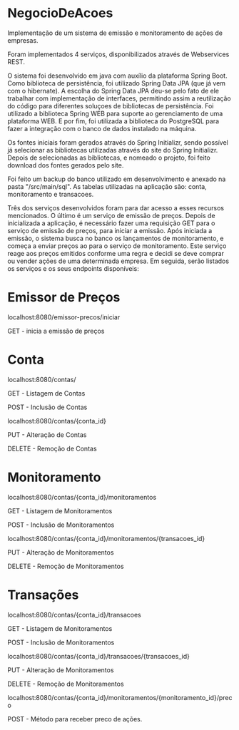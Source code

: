 # NegocioDeAcoes

Implementação de um sistema de emissão e monitoramento de ações de empresas.

Foram implementados 4 serviços, disponibilizados através de Webservices REST.

O sistema foi desenvolvido em java com auxílio da plataforma Spring Boot. Como biblioteca de persistência, foi utilizado Spring Data JPA (que já vem com o hibernate). A escolha do Spring Data JPA deu-se pelo fato de ele trabalhar com implementação de interfaces, permitindo assim a reutilização do código para diferentes soluçoes de bibliotecas de persistência. Foi utilizado a biblioteca Spring WEB para suporte ao gerenciamento de uma plataforma WEB. E por fim, foi utilizada a biblioteca do PostgreSQL para fazer a integração com o banco de dados instalado na máquina.

Os fontes iniciais foram gerados através do Spring Initializr, sendo possível já selecionar as bibliotecas utilizadas através do site do Spring Initializr. Depois de selecionadas as bibliotecas, e nomeado o projeto, foi feito download dos fontes gerados pelo site.

Foi feito um backup do banco utilizado em desenvolvimento e anexado na pasta "/src/main/sql". As tabelas utilizadas na aplicação são: conta, monitoramento e transacoes.

Três dos serviços desenvolvidos foram para dar acesso a esses recursos mencionados. O último é um serviço de emissão de preços. Depois de inicializada a aplicação, é necessário fazer uma requisição GET para o serviço de emissão de preços, para iniciar a emissão. Após iniciada a emissão, o sistema busca no banco os lançamentos de monitoramento, e começa a enviar preços ao para o serviço de monitoramento. Este serviço reage aos preços emitidos conforme uma regra e decidi se deve comprar ou vender ações de uma determinada empresa. Em seguida, serão listados os serviços e os seus endpoints disponíveis:

# Emissor de Preços

localhost:8080/emissor-precos/iniciar

GET - inicia a emissão de preços

# Conta

localhost:8080/contas/

GET - Listagem de Contas

POST - Inclusão de Contas

localhost:8080/contas/{conta_id}

PUT - Alteração de Contas

DELETE - Remoção de Contas

# Monitoramento

localhost:8080/contas/{conta_id}/monitoramentos

GET - Listagem de Monitoramentos

POST - Inclusão de Monitoramentos

localhost:8080/contas/{conta_id}/monitoramentos/{transacoes_id}

PUT - Alteração de Monitoramentos

DELETE - Remoção de Monitoramentos

# Transações

localhost:8080/contas/{conta_id}/transacoes

GET - Listagem de Monitoramentos

POST - Inclusão de Monitoramentos

localhost:8080/contas/{conta_id}/transacoes/{transacoes_id}

PUT - Alteração de Monitoramentos

DELETE - Remoção de Monitoramentos

localhost:8080/contas/{conta_id}/monitoramentos/{monitoramento_id}/preco

POST - Método para receber preco de ações.
